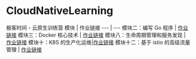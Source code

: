 # CloudNativeLearning
极客时间 - 云原生训练营
 模块 | 作业链接 
--- | ---
模块二：编写 Go 程序 | [作业链接](Homework/Go/httpServer)
模块三：Docker 核心技术 | [作业链接](Homework/Go)
模块八：生命周期管理和服务发现 | [作业链接](Homework/K8S)
模块十：K8S 的生产化运维|[作业链接](Homework/Go)
模块十二：基于 istio 的高级流量管理 | [作业链接](Homework/istio/)